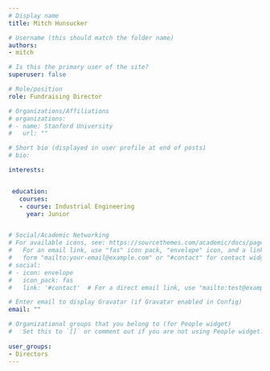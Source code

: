 ```yaml
---
# Display name
title: Mitch Hunsucker

# Username (this should match the folder name)
authors:
- mitch

# Is this the primary user of the site?
superuser: false

# Role/position
role: Fundraising Director

# Organizations/Affiliations
# organizations:
# - name: Stanford University
#   url: ""

# Short bio (displayed in user profile at end of posts)
# bio: 

interests:


 education:
   courses:
   - course: Industrial Engineering
     year: Junior


# Social/Academic Networking
# For available icons, see: https://sourcethemes.com/academic/docs/page-builder/#icons
#   For an email link, use "fas" icon pack, "envelope" icon, and a link in the
#   form "mailto:your-email@example.com" or "#contact" for contact widget.
# social:
# - icon: envelope
#   icon_pack: fas
#   link: '#contact'  # For a direct email link, use "mailto:test@example.org".

# Enter email to display Gravatar (if Gravatar enabled in Config)
email: ""

# Organizational groups that you belong to (for People widget)
#   Set this to `[]` or comment out if you are not using People widget.
 
user_groups:
- Directors
---
```



